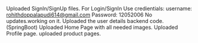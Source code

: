 Uploaded SignIn/SignUp files.
For Login/SignIn Use credientials: username: rohithdoppalapudi614@gmail.com
                                   Password: 12052006
No updates.working on it.
Uploaded the user details backend code.(SpringBoot) 
Uploaded Home Page with all needed images.
Uploaded Profile page.
uploaded product pages.
